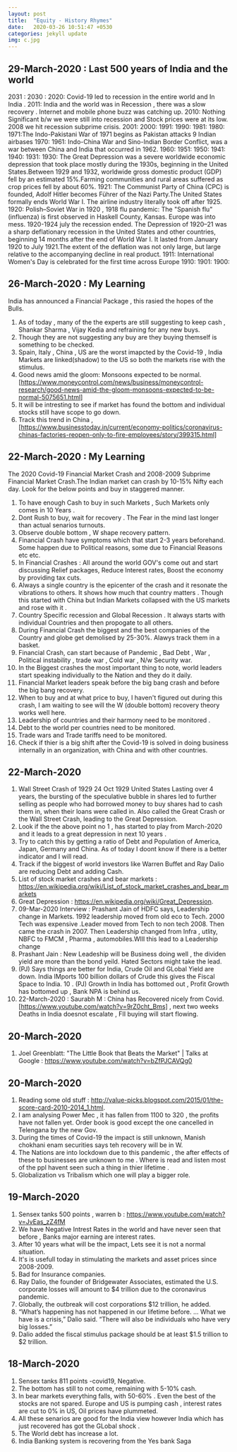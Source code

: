 ```yaml
---
layout: post
title:  "Equity - History Rhymes"
date:   2020-03-26 10:51:47 +0530
categories: jekyll update
img: c.jpg
---
```

## 29-March-2020  : Last 500 years of India and the world
2031  : 
2030  :
2020: Covid-19 led to recession in the entire world and In India .
2011: India and the world was in Recession , there was a slow recovery . Internet and mobile phone buzz was catching up.
2010: Nothing Significant b/w we were still into recession and Stock prices were at its low. 2008 we hit recession subprime crisis.
2001: 
2000:
1991:
1990:
1981:
1980:
1971:The Indo-Pakistani War of 1971 begins as Pakistan attacks 9 Indian airbases
1970:
1961: Indo-China War and Sino-Indian Border Conflict, was a war between China and India that occurred in 1962.
1960:
1951:
1950:
1941:
1940:
1931:
1930: The Great Depression was a severe worldwide economic depression that took place mostly during the 1930s, beginning in the United States.Between 1929 and 1932, worldwide gross domestic product (GDP) fell by an estimated 15%.Farming communities and rural areas suffered as crop prices fell by about 60%.
1921: The Communist Party of China (CPC) is founded, Adolf Hitler becomes Führer of the Nazi Party.The United States formally ends World War I. The airline industry literally took off after 1925.
1920: Polish–Soviet War in 1920 , 1918 flu pandemic: The "Spanish flu" (influenza) is first observed in Haskell County, Kansas. Europe was into mess. 1920-1924 july the recession ended.
The Depression of 1920–21 was a sharp deflationary recession in the United States and other countries, beginning 14 months after the end of World War I. It lasted from January 1920 to July 1921.The extent of the deflation was not only large, but large relative to the accompanying decline in real product.
1911: International Women's Day is celebrated for the first time across Europe
1910:
1901:
1900:


## 26-March-2020  : My Learning 
India has announced a Financial Package , this rasied the hopes of the Bulls.
1. As of today , many of the the experts are still suggesting to keep cash , Shankar Sharma , Vijay Kedia and refraining for any new buys.
2. Though they are not suggesting any buy are they buying themself is something to be checked.
3. Spain, Italy , China , US are the worst imapcted by the Covid-19 , India Markets are linked(shadow) to the US so both the markets rise with the stimulus.
4. Good news amid the gloom: Monsoons expected to be normal. [https://www.moneycontrol.com/news/business/moneycontrol-research/good-news-amid-the-gloom-monsoons-expected-to-be-normal-5075651.html]
5. It will be intresting to see if market has found the bottom and individual stocks still have scope to go down. 
6. Track this trend in China , [https://www.businesstoday.in/current/economy-politics/coronavirus-chinas-factories-reopen-only-to-fire-employees/story/399315.html]

## 22-March-2020  : My Learning 
The 2020 Covid-19 Financial Market Crash and 2008-2009 Subprime Financial Market Crash.The Indian market can crash by 10-15% Nifty each day. Look for the below points and buy in staggered manner.
1. To have enough Cash to buy in such Markets , Such Markets only comes in 10 Years .
2. Dont Rush to buy, wait for recovery . The Fear in the mind last longer than actual senarios turnouts.
3. Observe double bottom , W shape recovery pattern.
4. Financial Crash have symptoms which that start 2-3 years beforehand. Some happen due to Political reasons, some due to Financial Reasons etc etc.
5. In Financial Crashes :  All around the world GOV's come out and start discussing Relief packages, Reduce Interest rates, Boost the economy by providing tax cuts.
6. Always a single country is the epicenter of the crash and it resonate the vibrations to others. It shows how much that country matters . Though this started with China but Indian Markets collapsed with the US markets and rose with it .
7. Country Specific recession and Global Recession . It always starts with individual Countries and then propogate to all others.
8. During Financial Crash the biggest and the best companies of the Country and globe get demolised by 25-30%. Alawys track them in a basket. 
9. Financial Crash, can start because of Pandemic , Bad Debt , War , Political instability , trade war , Cold war , N/w Security war.
10. In the Biggest crashes the most important thing to note, world leaders start speaking individually to the Nation and they do it daily.
11. Financial Market leaders speak before the big bang crash and before the big bang recovery.
12. When to buy and at what price to buy, I haven't figured out during this crash, I am waiting to see will the W (double bottom) recovery theory works well here.
13. Leadership of countries and their harmony need to be monitored .
14. Debt to the world per countries need to be monitored.
15. Trade wars and Trade tariffs need to be monitored.
16. Check if thier is a big shift after the Covid-19 is solved in doing business internally in an organization, with China and with other countries. 

## 22-March-2020 
1. Wall Street Crash of 1929	24 Oct 1929	United States	Lasting over 4 years, the bursting of the speculative bubble in shares led to further selling as people who had borrowed money to buy shares had to cash them in, when their loans were called in. Also called the Great Crash or the Wall Street Crash, leading to the Great Depression.
2. Look if the the above point no 1 , has started to play from March-2020 and it leads to a great depression in next 10 years .
3. Try to catch this by getting a ratio of Debt and Population of America, Japan, Germany and China. As of today I doont know if there is a better indicator and I will read.
4. Track if the biggest of world investors like Warren Buffet and Ray Dalio are reducing Debt and adding Cash.
5. List of stock market crashes and bear markets : https://en.wikipedia.org/wiki/List_of_stock_market_crashes_and_bear_markets
6. Great Depression : https://en.wikipedia.org/wiki/Great_Depression.
7. 09-Mar-2020 Interview : Prashant Jain of HDFC says, Leadership change in Markets. 1992 leadership moved from old eco to Tech. 2000 Tech was expensive .Leader moved from Tech to non tech 2008. Then came the crash in 2007. Then Leadership changed from Infra , utlity, NBFC to FMCM , Pharma , automobiles.WIll this lead to a Leadership change
8. Prashant Jain : New Leadeship will be Business doing well , the dividen yield are more than the bond yeild. Hated Sectors might take the lead.
9. (PJ) Says things are better for India, Crude Oil and GLobal Yield are down. India IMports 100 billion dollars of Crude this gives the Fiscal Space to India.
10 . (PJ) Growth in India has bottomed out , Profit Growth has bottomed up , Bank NPA is behind us.
11. 22-March-2020 : Saurabh M : China has Recovered nicely from Covid. [https://www.youtube.com/watch?v=9rZ0cht_Bms] , next two weeks Deaths in India doesnot escalate , FII buying will start flowing.


## 20-March-2020 
1. Joel Greenblatt: "The Little Book that Beats the Market" | Talks at Google : https://www.youtube.com/watch?v=bZfPJCAVQg0


## 20-March-2020 
1. Reading some old stuff : http://value-picks.blogspot.com/2015/01/the-score-card-2010-2014_1.html.
2. I am analysing Power Mec , it has fallen from 1100 to 320 , the profits have not fallen yet. Order book is good except the one cancelled in Telengana by the new Gov. 
3. During the times of Covid-19 the impact is still unknown, Manish chokhani enam securities says teh recovery will be in W. 
4. The Nations are into lockdown due to this pandemic , the after effects of these to businesses are unknown to me . Where is read and listen most of the ppl havent seen such a thing in thier lifetime .
5. Globalization vs Tribalism which one will play a bigger role.

## 19-March-2020 
1. Sensex tanks 500 points , warren b : https://www.youtube.com/watch?v=JvEas_zZ4fM
2. We have Negative Intrest Rates in the world and have never seen that before , Banks major earning are interest rates.
3. After 10 years what will be the impact, Lets see it is not a normal situation.
4. It's is usefull today in stimulating the markets and asset prices since 2008-2009. 
5. Bad for Insurance companies. 
6. Ray Dalio, the founder of Bridgewater Associates, estimated the U.S. corporate losses will amount to $4 trillion due to the coronavirus pandemic.
7. Globally, the outbreak will cost corporations $12 trillion, he added.
8. “What’s happening has not happened in our lifetime before. ... What we have is a crisis,” Dalio said.
“There will also be individuals who have very big losses.”
9. Dalio added the fiscal stimulus package should be at least $1.5 trillion to $2 trillion.

## 18-March-2020 
1. Sensex tanks 811 points -covid19,  Negative. 
2. The bottom has still to not come, remaining with 5-10% cash.
3. In bear markets everything falls, with 50-60% . Even the best of the stocks are not spared. Europe and US is pumping cash , interest rates are cut to 0% in US, Oil prices have plummeted. 
4. All these senarios are good for the India view however India which has just recovered has got the GLobal shock . 
5. The World debt has increase a lot.
6. India Banking system is recovering from the Yes bank Saga
